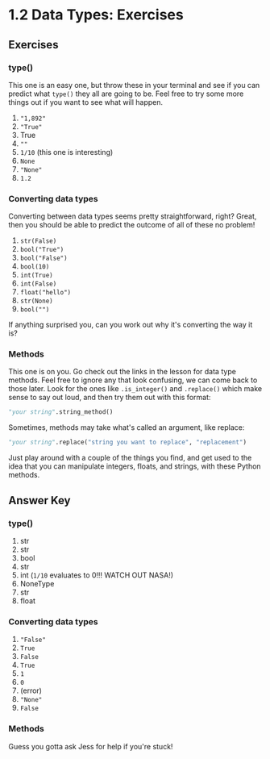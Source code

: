 # 1.2 Data Types: Exercises

## Exercises

### type()

This one is an easy one, but throw these in your terminal and see if you can predict what `type()` they all are going to be. Feel free to try some more things out if you want to see what will happen.

1. `"1,892"`
1. `"True"`
1. True
1. `""`
1. `1/10` (this one is interesting)
1. `None`
1. `"None"`
1. `1.2`

### Converting data types

Converting between data types seems pretty straightforward, right? Great, then you should be able to predict the outcome of all of these no problem!

1. `str(False)`
1. `bool("True")`
1. `bool("False")`
1. `bool(10)`
1. `int(True)`
1. `int(False)`
1. `float("hello")`
1. `str(None)`
1. `bool("")`

If anything surprised you, can you work out why it's converting the way it is?

### Methods

This one is on you.  Go check out the links in the lesson for data type methods.  Feel free to ignore any that look confusing, we can come back to those later.  Look for the ones like `.is_integer()` and `.replace()` which make sense to say out loud, and then try them out with this format:

```python
"your string".string_method()
```

Sometimes, methods may take what's called an argument, like replace:

```python
"your string".replace("string you want to replace", "replacement")
```

Just play around with a couple of the things you find, and get used to the idea that you can manipulate integers, floats, and strings, with these Python methods.

## Answer Key

### type()

1. str
1. str
1. bool
1. str
1. int  (`1/10` evaluates to 0!!! WATCH OUT NASA!)
1. NoneType
1. str
1. float

### Converting data types

1. `"False"`
1. `True`
1. `False`
1. `True`
1. `1`
1. `0`
1. (error)
1. `"None"`
1. `False`

### Methods

Guess you gotta ask Jess for help if you're stuck!